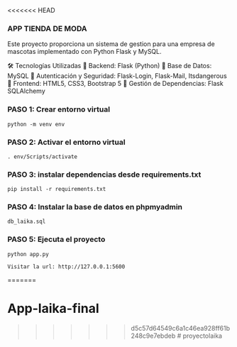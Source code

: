 <<<<<<< HEAD
### APP TIENDA DE MODA

Este proyecto proporciona un sistema de gestion para una empresa de mascotas
implementado con Python Flask y MySQL.

🛠️ Tecnologías Utilizadas
🔹 Backend: Flask (Python)
🔹 Base de Datos: MySQL
🔹 Autenticación y Seguridad: Flask-Login, Flask-Mail, Itsdangerous
🔹 Frontend: HTML5, CSS3, Bootstrap 5
🔹 Gestión de Dependencias: Flask SQLAlchemy

### PASO 1: Crear entorno virtual
	python -m venv env


### PASO 2: Activar el entorno virtual
	. env/Scripts/activate

### PASO 3: instalar dependencias desde requirements.txt
	pip install -r requirements.txt
	
### PASO 4: Instalar la base de datos en phpmyadmin
	db_laika.sql

### PASO 5: Ejecuta el proyecto
	python app.py
	
	Visitar la url: http://127.0.0.1:5600








	
=======
# App-laika-final
>>>>>>> d5c57d64549c6a1c46ea928ff61b248c9e7ebdeb
#   p r o y e c t o l a i k a  
 